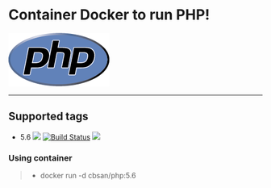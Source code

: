 Container Docker to run PHP!
===================

![PHP Logo](https://raw.githubusercontent.com/docker-library/docs/01c12653951b2fe592c1f93a13b4e289ada0e3a1/php/logo.png)

----------


Supported tags
-------------

 - 5.6 [![](https://images.microbadger.com/badges/version/cbsan/php:5.6.svg)](https://microbadger.com/images/cbsan/php:5.6 "Get your own version badge on microbadger.com") [![Build Status](https://travis-ci.org/cbsan/docker-php.svg?branch=php5.6)](https://travis-ci.org/cbsan/docker-php)
 [![](https://images.microbadger.com/badges/image/cbsan/php:5.6.svg)](https://microbadger.com/images/cbsan/php:5.6 "Get your own image badge on microbadger.com")

### Using container

> - docker run -d cbsan/php:5.6
